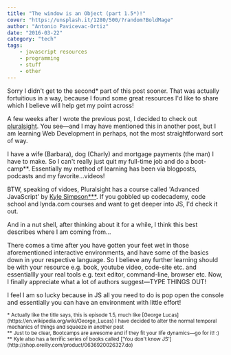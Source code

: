 ```yaml
---
title: "The window is an Object (part 1.5*)!"
cover: "https://unsplash.it/1280/500/?random?BoldMage"
author: "Antonio Pavicevac-Ortiz"
date: "2016-03-22"
category: "tech"
tags:
    - javascript resources
    - programming
    - stuff
    - other
---
```


Sorry I didn't get to the second* part of this post sooner. That was actually fortuitious in a way, because I found some great resources I'd like to share which I believe will help get my point across!

<!--more-->
A few weeks after I wrote the previous post, I decided to check out [pluralsight](https://www.pluralsight.com/). You see—and I may have mentioned this in another post, but I am learning Web Development in perhaps, not the most straightforward sort of way.

I have a wife (Barbara), dog (Charly) and mortgage payments (the man) I have to make. So I can't really just quit my full-time job and do a boot-camp**. Essentially my method of learning has been via blogposts, podcasts and my favorite...videos!

BTW, speaking of vidoes, Pluralsight has a course called 'Advanced JavaScript' by [Kyle Simpson***](http://getify.me/). If you gobbled up codecademy, code school and lynda.com courses and want to get deeper into JS, I'd check it out.

And in a nut shell, after thinking about it for a while, I think this best describes where I am coming from...

There comes a time after you have gotten your feet wet in those  aforementioned interactive environments, and have some of the basics down in your respective language. So I believe any further learning should be with your resource e.g. book, youtube video, code-site etc. and essentiallly your real tools e.g. text editor, command-line, browser etc. Now, I finally appreciate what a lot of authors suggest—TYPE THINGS OUT!

I feel I am so lucky because in JS all you need to do is pop open the console and essentially you can have an environment with little effort!

<small>
* Actually like the title says, this is episode 1.5, much like [George Lucas](https://en.wikipedia.org/wiki/George_Lucas) I have decided to alter the normal temporal mechanics of things and squeeze in another post
<br>
** Just to be clear, Bootcamps are awesome and if they fit your life dynamics—go for it! :)<br>
** Kyle also has a terrific series of books called ['You don't know JS'](http://shop.oreilly.com/product/0636920026327.do)

</small>

